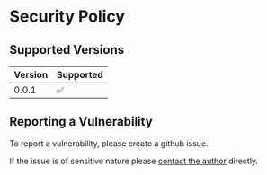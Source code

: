# Security Policy <!-- GITHUB {#security_policy_page} GITHUB -->

<!--
SPDX-FileType: DOCUMENTATION
SPDX-FileCopyrightText: 2024 Edward Kmett <ekmett@gmail.com>
SPDX-License-Identifier: BSD-2-Clause OR Apache-2.0
-->

<!-- GITHUB
[TOC]
GITHUB -->

## Supported Versions

| Version | Supported          |
| ------- | ------------------ |
| 0.0.1   | :white_check_mark: |

## Reporting a Vulnerability

To report a vulnerability, please create a github issue.

If the issue is of sensitive nature please <a href="mailto:ekmett@gmail.com">contact the author</a> directly.

<!-- GITHUB
<div class="section_buttons">

| Previous                                          |                                              Next |
|:--------------------------------------------------|--------------------------------------------------:|
| [Contribution Guidelines](@ref contributing_page) |            [Installation](@ref installation_page) |

</div>
GITHUB -->
